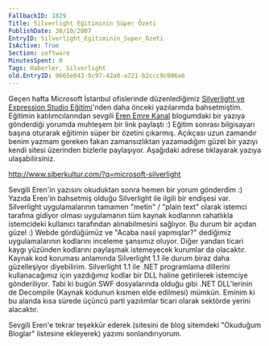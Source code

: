 ```yaml
---
FallbackID: 1829
Title: Silverlight Eğitiminin Süper Özeti
PublishDate: 30/10/2007
EntryID: Silverlight_Egitiminin_Super_Ozeti
IsActive: True
Section: software
MinutesSpent: 0
Tags: Haberler, Silverlight
old.EntryID: 9665e843-9c97-42a0-a721-b2ccc9c006a6
---
```

Geçen hafta Microsoft İstanbul ofislerinde düzenlediğimiz [Silverlight
ve Expression Studio
Eğitimi](PermaLink.aspx?guid=c599684d-04ea-4aca-a7cb-971c384ba71a)'nden
daha önceki yazılarımda bahsetmiştim. Eğitimin katılımcılarından sevgili
[Eren Emre Kanal](http://www.siberkultur.com/) blogumdaki bir yazıya
gönderdiği yorumda muhteşem bir link paylaştı :) Eğitim sonrası
bilgisayarı başına oturarak eğitimin süper bir özetini çıkarmış.
Açıkçası uzun zamandır benim yazmam gereken fakan zamansızlıktan
yazamadığım güzel bir yazıyı kendi sitesi üzerinden bizlerle paylaşıyor.
Aşağıdaki adrese tıklayarak yazıya ulaşabilirsiniz.

<http://www.siberkultur.com/?q=microsoft-silverlight>

Sevgili Eren'in yazısını okuduktan sonra hemen bir yorum gönderdim :)
Yazıda Eren'in bahsetmiş olduğu Silverlight ile ilgili bir endişesi var.
Silverlight uygulamalarının tamamen "metin" / "plain text" olarak
istemci tarafına gidiyor olması uygulamanın tüm kaynak kodlarının
rahatlıkla istemcideki kullanıcı tarafından alınabilmesini sağlıyor. Bu
durum bir açıdan güzel :) Webde gördüğümüz ve "Acaba nasıl yapmışlar?"
dediğimiz uygulamalarının kodlarını inceleme şansımız oluyor. Diğer
yandan ticari kaygı yüzünden kodlarını paylaşmak istemeyecek kurumlar da
olacaktır. Kaynak kod koruması anlamında Silverlight 1.1 ile durum biraz
daha güzelleşiyor diyebilirim. Silverlight 1.1 ile .NET programlama
dillerini kullanacağımız için yazdığımız kodlar bir DLL haline
getirilerek istemciye gönderiliyor. Tabi ki bugün SWF dosyalarında
olduğu gibi .NET DLL'lerinin de Decompile (Kaynak kodunun kısmen elde
edilmesi) mümkün. Eminim ki bu alanda kısa sürede üçüncü parti
yazılımlar ticari olarak sektörde yerini alacaktır.

Sevgili Eren'e tekrar teşekkür ederek (sitesini de blog sitemdeki
"Okuduğum Bloglar" listesine ekleyerek) yazımı sonlandırıyorum.


